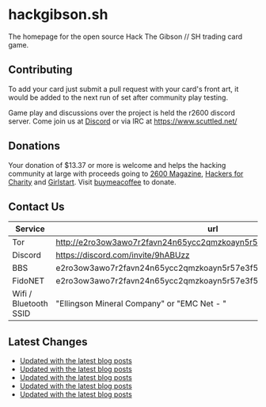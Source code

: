 # hackgibson.sh
The homepage for the open source Hack The Gibson // SH trading card game.


## Contributing

To add your card just submit a pull request with your card's front art, it would be added to the next run of set after community play testing.

Game play and discussions over the project is held the r2600 discord server. Come join us at [Discord](https://discord.com/invite/9hABUzz) or via IRC at https://www.scuttled.net/


## Donations

Your donation of $13.37 or more is welcome and helps the hacking community at large with proceeds going to [2600 Magazine](https://2600.com/), [Hackers for Charity](https://hackersforcharity.org) and [Girlstart](https://girlstart.org).  Visit [buymeacoffee](https://www.buymeacoffee.com/hackgibson.sh) to donate.


## Contact Us

Service | url
-|-
Tor | http://e2ro3ow3awo7r2favn24n65ycc2qmzkoayn5r57e3f56nvjwdcgg32ad.onion
Discord | https://discord.com/invite/9hABUzz
BBS | e2ro3ow3awo7r2favn24n65ycc2qmzkoayn5r57e3f56nvjwdcgg32ad.onion:23
FidoNET | e2ro3ow3awo7r2favn24n65ycc2qmzkoayn5r57e3f56nvjwdcgg32ad.onion:24554
Wifi / Bluetooth SSID | "Ellingson Mineral Company" or "EMC Net - <fidonet address>"

## Latest Changes
<!-- BLOG-POST-LIST:START -->
- [Updated with the latest blog posts](https://github.com/DFW2600/hackgibson.sh/commit/4904a3c00ed038339d7b07553d38ebda844236f9)
- [Updated with the latest blog posts](https://github.com/DFW2600/hackgibson.sh/commit/8c23402909e0eaf114200604a5618f0034ca8727)
- [Updated with the latest blog posts](https://github.com/DFW2600/hackgibson.sh/commit/d3c0c593b30136c452414895fd7d6eeedc849b5e)
- [Updated with the latest blog posts](https://github.com/DFW2600/hackgibson.sh/commit/f77e7e3089153c061e0a69f947911193c6d0aa04)
- [Updated with the latest blog posts](https://github.com/DFW2600/hackgibson.sh/commit/66b35f61841e0b41e9497f96d3f57dcf7c7c3995)
<!-- BLOG-POST-LIST:END -->
